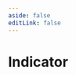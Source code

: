 ```yaml
---
aside: false
editLink: false
---
```


# Indicator

<script setup>
import Chart from '../../components/sample/indicator/index.vue'
</script>
<Chart/>

<!--@include: @/components/sample/indicator/index.en-US.md-->

